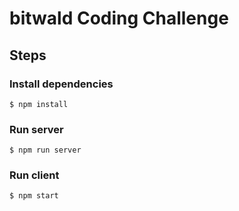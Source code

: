 # bitwald Coding Challenge

## Steps

### Install dependencies

```
$ npm install
```

### Run server

```
$ npm run server
```

### Run client

```
$ npm start
```
